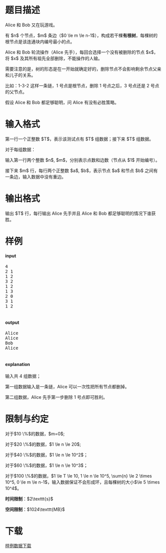 # 题目描述

<p>Alice 和 Bob 又在玩游戏。</p>
<p>有 $n$ 个节点，$m$ 条边（$0 \le m \le n-1$），构成若干棵<strong>有根树</strong>，每棵树的根节点是该连通块内编号最小的点。</p>
<p>Alice 和 Bob 轮流操作（Alice 先手），每回合选择一个没有被删除的节点 $x$，将 $x$ 及其所有祖先全部删除，不能操作的人输。</p>
<p>需要注意的是，树的形态是在一开始就确定好的，删除节点不会影响剩余节点父亲和儿子的关系。</p>
<p>比如：1-3-2 这样一条链，1 号点是根节点，删除 1 号点之后，3 号点还是 2 号点的父节点。</p>
<p>假设 Alice 和 Bob 都足够聪明，问 Alice 有没有必胜策略。</p>

# 输入格式


<p>第一行一个正整数 $T$，表示该测试点有 $T$ 组数据；接下来 $T$ 组数据。</p>
<p>对于每组数据：</p>
<p>输入第一行两个整数 $n$, $m$，分别表示点数和边数（节点从 $1$ 开始编号）。</p>
<p>接下来 $m$ 行，每行两个正整数 $a$, $b$，表示节点 $a$ 和节点 $b$ 之间有一条边，输入数据中没有重边。</p>

# 输出格式


<p>输出 $T$ 行，每行输出 Alice 先手并且 Alice 和 Bob 都足够聪明的情况下谁获胜。</p>

# 样例


<h4>input</h4>
<pre>4
2 1
1 2
3 2
1 2
1 3
2 0
3 1
1 2

</pre>


<h4>output</h4>
<pre>Alice
Alice
Bob
Alice

</pre>

<h4>explanation</h4>
<p>输入共 4 组数据；</p>
<p>第一组数据输入是一条链，Alice 可以一次性把所有节点都删掉。</p>
<p>第二组数据，Alice 先手第一步删除 1 号点即可胜利。</p>

# 限制与约定


<p>对于$10 \%$的数据，$m=0$;</p>
<p>对于$20 \%$的数据，$1 \le n \le 20$;</p>
<p>对于$40 \%$的数据，$1 \le n \le 10^2$；</p>
<p>对于$60 \%$的数据，$1 \le n \le 10^3$；</p>
<p>对于$100 \%$的数据，$1 \le T \le 10, 1 \le n \le 10^5, \sum{n} \le 2 \times 10^5, 0 \le m \le n-1$，输入数据保证不会形成环，且每棵树的大小$\le 5 \times 10^4$。</p>
<p><strong>时间限制</strong>：$2\texttt{s}$</p>
<p><strong>空间限制</strong>：$1024\texttt{MB}$</p>

# 下载


<p><a href="/download.php?type=problem&amp;id=266">样例数据下载</a></p>
